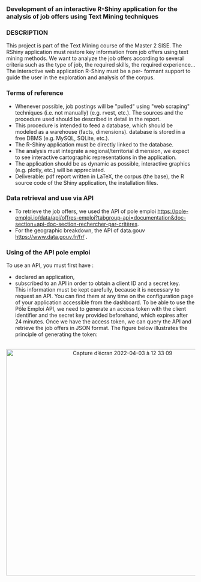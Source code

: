 ### Development of an interactive R-Shiny application for the analysis of job offers using Text Mining techniques

### DESCRIPTION

This project is part of the Text Mining course of the Master 2 SISE. The RShiny application must restore key information from job offers using text mining methods.
We want to analyze the job offers according to several criteria such as the type of job, the required skills, the required experience... The interactive web application R-Shiny must be a per- formant support to guide the user in the exploration and analysis of the corpus.

### Terms of reference

* Whenever possible, job postings will be "pulled" using "web scraping" techniques (i.e. not manually) (e.g. rvest, etc.). The sources and the procedure used should be described in detail in the report.
* This procedure is intended to feed a database, which should be modeled as a warehouse (facts, dimensions). database is stored in a free DBMS (e.g. MySQL, SQLite, etc.).
* The R-Shiny application must be directly linked to the database.
* The analysis must integrate a regional/territorial dimension, we expect to see interactive cartographic representations in the application.
* The application should be as dynamic as possible, interactive graphics (e.g. plotly, etc.) will be appreciated.
* Deliverable: pdf report written in LaTeX, the corpus (the base), the R source code of the Shiny application, the installation files.

### Data retrieval and use via API

* To retrieve the job offers, we used the API of pole emploi https://pole-emploi.io/data/api/offres-emploi?tabgroup-api=documentation&doc-section=api-doc-section-rechercher-par-critères.
* For the geographic breakdown, the API of data.gouv https://www.data.gouv.fr/fr/ .

### Using of the API pole emploi

To use an API, you must first have :
- declared an application,
- subscribed to an API in order to obtain a client ID and a secret key.<br/> 
This information must be kept carefully, because it is necessary to request an API. You can find them at any time on the configuration page of your application accessible from the dashboard.
To be able to use the Pôle Emploi API, we need to generate an access token with the client identifier and the secret key provided beforehand, which expires after 24 minutes. Once we have the access token, we can query the API and retrieve the job offers in JSON format. The figure below illustrates the principle of generating the token:
<br/> 
<div align="center">
<img width="604" alt="Capture d’écran 2022-04-03 à 12 33 09" src="https://user-images.githubusercontent.com/31353252/161428443-0c007b3b-81b6-44a5-81b9-d792fe1687cf.png">
</div>
<br/> 
